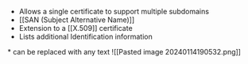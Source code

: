
- Allows a single certificate to support multiple subdomains 
- [[SAN (Subject Alternative Name)]]
- Extension to a [[X.509]] certificate
- Lists additional Identification information 

\* can be replaced with any text 
![[Pasted image 20240114190532.png]]